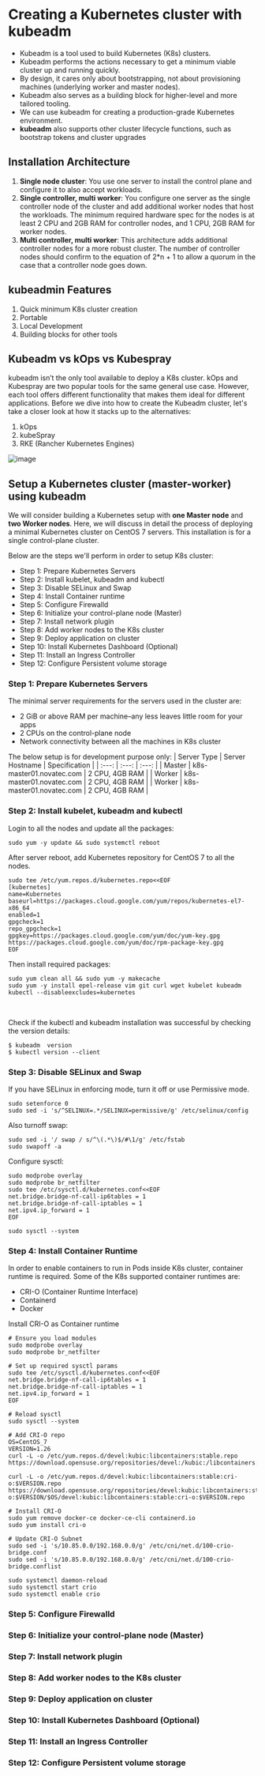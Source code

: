 # Creating a Kubernetes cluster with kubeadm
  - Kubeadm is a tool used to build Kubernetes (K8s) clusters. 
  - Kubeadm performs the actions necessary to get a minimum viable cluster up and running quickly. 
  - By design, it cares only about bootstrapping, not about provisioning machines (underlying worker and master nodes). 
  - Kubeadm also serves as a building block for higher-level and more tailored tooling.
  - We can use kubeadm for creating a production-grade Kubernetes environment.
  - <b>kubeadm</b> also supports other cluster lifecycle functions, such as bootstrap tokens and cluster upgrades

## Installation Architecture
   1. <b>Single node cluster</b>: You use one server to install the control plane and configure it to also accept workloads.
   2. <b>Single controller, multi worker</b>: You configure one server as the single controller node of the cluster and add additional worker nodes that host the workloads. The minimum required hardware spec for the nodes is at least 2 CPU and 2GB RAM for controller nodes, and 1 CPU, 2GB RAM for worker nodes.
   3. <b>Multi controller, multi worker</b>: This architecture adds additional controller nodes for a more robust cluster. The number of controller nodes should confirm to the equation of 2*n + 1 to allow a quorum in the case that a controller node goes down.

## kubeadmin Features
   1. Quick minimum K8s cluster creation
   2. Portable
   3. Local Development
   4. Building blocks for other tools

## Kubeadm vs kOps vs Kubespray
   kubeadm isn’t the only tool available to deploy a K8s cluster. kOps and Kubespray are two popular tools for the same general use case. However, each tool offers different functionality that makes them ideal for different applications.
   Before we dive into how to create the Kubeadm cluster, let's take a closer look at how it stacks up to the alternatives:
   1. kOps
   2. kubeSpray
   3. RKE (Rancher Kubernetes Engines)

![image](https://github.com/novatecstack/kubernetes-with-kubeadm/assets/121426292/0b1a05d5-add2-44db-aa52-e2d6dffc0cb0)

## Setup a Kubernetes cluster (master-worker) using kubeadm
   We will consider building a Kubernetes setup with <b>one Master node</b> and <b>two Worker nodes</b>.
   Here, we will discuss in detail the process of deploying a minimal Kubernetes cluster on CentOS 7 servers. This installation is for a single control-plane cluster.
</br> 

Below are the steps we'll perform in order to setup K8s cluster:
- Step 1: Prepare Kubernetes Servers
- Step 2: Install kubelet, kubeadm and kubectl
- Step 3: Disable SELinux and Swap
- Step 4: Install Container runtime
- Step 5: Configure Firewalld
- Step 6: Initialize your control-plane node (Master)
- Step 7: Install network plugin
- Step 8: Add worker nodes to the K8s cluster
- Step 9: Deploy application on cluster
- Step 10: Install Kubernetes Dashboard (Optional)
- Step 11: Install an Ingress Controller
- Step 12: Configure Persistent volume storage

### Step 1: Prepare Kubernetes Servers
The minimal server requirements for the servers used in the cluster are:
- 2 GiB or above RAM per machine–any less leaves little room for your apps
- 2 CPUs on the control-plane node
- Network connectivity between all the machines in K8s cluster

The below setup is for development purpose only:
| Server Type  | Server Hostname | Specification |
|     :---:    |     :---:      |     :---:     |
| Master  | k8s-master01.novatec.com	| 2 CPU, 4GB RAM |
| Worker  | k8s-master01.novatec.com	| 2 CPU, 4GB RAM |
| Worker  | k8s-master01.novatec.com	| 2 CPU, 4GB RAM |

### Step 2: Install kubelet, kubeadm and kubectl
Login to all the nodes and update all the packages:
```
sudo yum -y update && sudo systemctl reboot
```

After server reboot, add Kubernetes repository for CentOS 7 to all the nodes.
```
sudo tee /etc/yum.repos.d/kubernetes.repo<<EOF
[kubernetes]
name=Kubernetes
baseurl=https://packages.cloud.google.com/yum/repos/kubernetes-el7-x86_64
enabled=1
gpgcheck=1
repo_gpgcheck=1
gpgkey=https://packages.cloud.google.com/yum/doc/yum-key.gpg https://packages.cloud.google.com/yum/doc/rpm-package-key.gpg
EOF
```
Then install required packages:
```
sudo yum clean all && sudo yum -y makecache
sudo yum -y install epel-release vim git curl wget kubelet kubeadm kubectl --disableexcludes=kubernetes
```
</br>

Check if the kubectl and kubeadm installation was successful by checking the version details:
```
$ kubeadm  version
$ kubectl version --client
```

### Step 3: Disable SELinux and Swap
If you have SELinux in enforcing mode, turn it off or use Permissive mode.
```
sudo setenforce 0
sudo sed -i 's/^SELINUX=.*/SELINUX=permissive/g' /etc/selinux/config
```
Also turnoff swap:
```
sudo sed -i '/ swap / s/^\(.*\)$/#\1/g' /etc/fstab
sudo swapoff -a
```
Configure sysctl:
```
sudo modprobe overlay
sudo modprobe br_netfilter
sudo tee /etc/sysctl.d/kubernetes.conf<<EOF
net.bridge.bridge-nf-call-ip6tables = 1
net.bridge.bridge-nf-call-iptables = 1
net.ipv4.ip_forward = 1
EOF
```
```
sudo sysctl --system
```

### Step 4: Install Container Runtime
In order to enable containers to run in Pods inside K8s cluster, container runtime is required. Some of the K8s supported container runtimes are:
- CRI-O (Container Runtime Interface)
- Containerd
- Docker

Install CRI-O as Container runtime
```
# Ensure you load modules
sudo modprobe overlay
sudo modprobe br_netfilter
```
```
# Set up required sysctl params
sudo tee /etc/sysctl.d/kubernetes.conf<<EOF
net.bridge.bridge-nf-call-ip6tables = 1
net.bridge.bridge-nf-call-iptables = 1
net.ipv4.ip_forward = 1
EOF
```
```
# Reload sysctl
sudo sysctl --system
```
```
# Add CRI-O repo
OS=CentOS_7
VERSION=1.26
curl -L -o /etc/yum.repos.d/devel:kubic:libcontainers:stable.repo https://download.opensuse.org/repositories/devel:/kubic:/libcontainers:/stable/$OS/devel:kubic:libcontainers:stable.repo

curl -L -o /etc/yum.repos.d/devel:kubic:libcontainers:stable:cri-o:$VERSION.repo https://download.opensuse.org/repositories/devel:kubic:libcontainers:stable:cri-o:$VERSION/$OS/devel:kubic:libcontainers:stable:cri-o:$VERSION.repo
```
```
# Install CRI-O
sudo yum remove docker-ce docker-ce-cli containerd.io
sudo yum install cri-o
```
```
# Update CRI-O Subnet
sudo sed -i 's/10.85.0.0/192.168.0.0/g' /etc/cni/net.d/100-crio-bridge.conf
sudo sed -i 's/10.85.0.0/192.168.0.0/g' /etc/cni/net.d/100-crio-bridge.conflist
```
```
sudo systemctl daemon-reload
sudo systemctl start crio
sudo systemctl enable crio
```

### Step 5: Configure Firewalld
### Step 6: Initialize your control-plane node (Master)
### Step 7: Install network plugin
### Step 8: Add worker nodes to the K8s cluster
### Step 9: Deploy application on cluster
### Step 10: Install Kubernetes Dashboard (Optional)
### Step 11: Install an Ingress Controller
### Step 12: Configure Persistent volume storage
